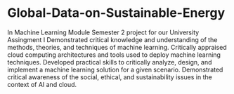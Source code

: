 # Global-Data-on-Sustainable-Energy
In Machine Learning Module Semester 2 project for our University Assingment I
Demonstrated critical knowledge and understanding of the methods, theories, and techniques of machine learning.
Critically appraised cloud computing architectures and tools used to deploy machine learning techniques.
Developed practical skills to critically analyze, design, and implement a machine learning solution for a given scenario.
Demonstrated critical awareness of the social, ethical, and sustainability issues in the context of AI and cloud.
